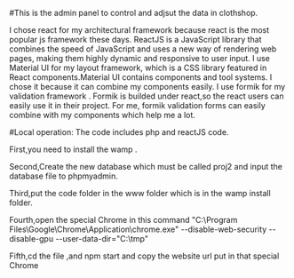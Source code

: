 #This is the admin panel to control and adjsut the data in clothshop. 


I chose react for my architectural framework because react is the most popular js framework these days. ReactJS is a JavaScript library that combines the speed of JavaScript and uses a new way of rendering web pages, making them highly dynamic and responsive to user input. 
I use Material UI for my layout framework, which is a CSS library featured in React components.Material UI contains components and tool systems. I chose it because it can combine my components easily.
I use formik for my validation framework . Formik is builded under react,so the react users can easily use it in their project. For me, formik validation forms can easily combine with my components which help me a lot.




#Local operation:
The code includes php and reactJS code.

First,you need to install the wamp .

Second,Create the new database which must be called proj2 and input the database file to phpmyadmin.

Third,put the code folder in the www folder which is in the wamp install folder.

Fourth,open the special Chrome in this command
"C:\Program Files\Google\Chrome\Application\chrome.exe" --disable-web-security --disable-gpu --user-data-dir="C:\tmp"

Fifth,cd the file ,and npm start and copy the website url put in that special Chrome

